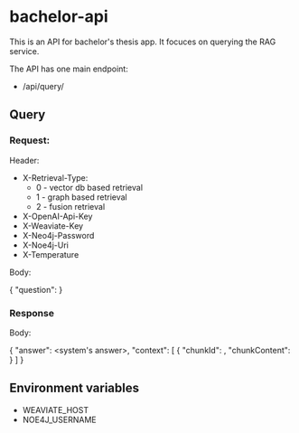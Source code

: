 # bachelor-api

This is an API for bachelor's thesis app. It focuces on querying the RAG service.

The API has one main endpoint:
- /api/query/

## Query

### Request:

Header:

- X-Retrieval-Type:
    - 0 - vector db based retrieval
    - 1 - graph based retrieval
    - 2 - fusion retrieval
- X-OpenAI-Api-Key
- X-Weaviate-Key
- X-Neo4j-Password
- X-Noe4j-Uri
- X-Temperature

Body:

{
    "question": <question>
}

### Response

Body:

{
    "answer": <system's answer>,
    "context": [
        {
            "chunkId": <id of used chunk>,
            "chunkContent": <text content of used chunk>
        }
    ]
}

## Environment variables
- WEAVIATE_HOST
- NOE4J_USERNAME